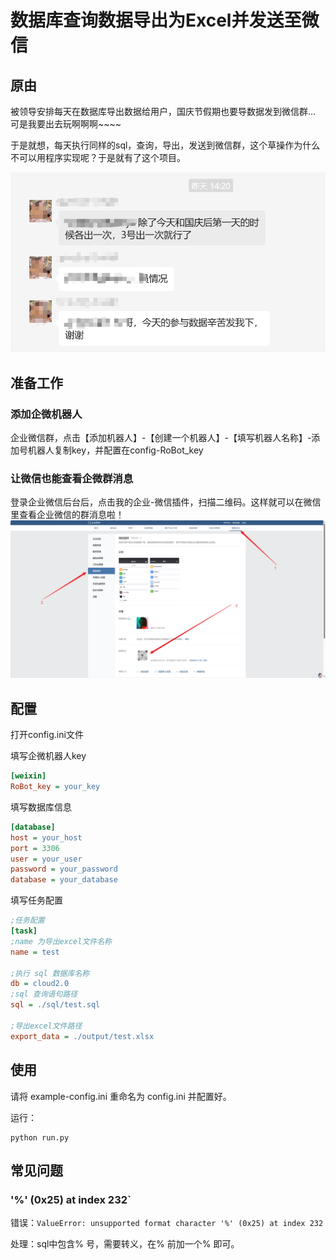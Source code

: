 # 数据库查询数据导出为Excel并发送至微信

## 原由

被领导安排每天在数据库导出数据给用户，国庆节假期也要导数据发到微信群... 可是我要出去玩啊啊啊~~~~

于是就想，每天执行同样的sql，查询，导出，发送到微信群，这个草操作为什么不可以用程序实现呢？于是就有了这个项目。

![img.png](.img/img.png)

## 准备工作

### 添加企微机器人

企业微信群，点击【添加机器人】-【创建一个机器人】-【填写机器人名称】-添加号机器人复制key，并配置在config-RoBot_key

### 让微信也能查看企微群消息

登录企业微信后台后，点击我的企业-微信插件，扫描二维码。这样就可以在微信里查看企业微信的群消息啦！
![img_4.png](.img/img_4.png)

## 配置

打开config.ini文件

填写企微机器人key

```ini
[weixin]
RoBot_key = your_key
```

填写数据库信息

```ini
[database]
host = your_host
port = 3306
user = your_user
password = your_password
database = your_database 
```

填写任务配置

```ini
;任务配置
[task]
;name 为导出excel文件名称
name = test

;执行 sql 数据库名称
db = cloud2.0
;sql 查询语句路径
sql = ./sql/test.sql

;导出excel文件路径
export_data = ./output/test.xlsx
```

## 使用

请将 example-config.ini 重命名为 config.ini 并配置好。

运行：

```shell
python run.py
```

## 常见问题

### '%' (0x25) at index 232`

错误：`ValueError: unsupported format character '%' (0x25) at index 232`

处理：sql中包含% 号，需要转义，在% 前加一个% 即可。